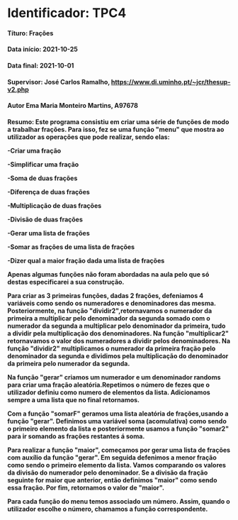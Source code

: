# **Identificador**: TPC4

#### **Títuro:** Frações

#### **Data início:** 2021-10-25

#### **Data final:** 2021-10-01

#### **Supervisor:** José Carlos Ramalho, https://www.di.uminho.pt/~jcr/thesup-v2.php

#### **Autor** Ema Maria Monteiro Martins, A97678

#### </p> **Resumo:** Este programa consistiu em criar uma série de funções de modo a trabalhar frações. Para isso, fez se uma função "menu" que mostra ao utilizador as operações que pode realizar, sendo elas:</p><p>-Criar uma fração</p><p>-Simplificar uma fração</p><p>-Soma de duas frações</p><p>-Diferença de duas frações</p><p>-Multiplicação de duas frações</p><p>-Divisão de duas frações</p><p>-Gerar uma lista de frações</p><p>-Somar as frações de uma lista de frações</p><p>-Dizer qual a maior fração dada uma lista de frações<p/><p>Apenas algumas funções não foram abordadas na aula pelo que só destas especificarei a sua construção.</p><p>Para criar as 3 primeiras funções, dadas 2 frações, defeniamos 4 variáveis como sendo os numeradores e denominadores das mesma. Posteriormente, na função "dividir2",retornavamos o numerador da primeira a multiplicar pelo denominador da segunda somado com o numerador da segunda a multiplicar pelo denominador da primeira, tudo a dividir pela multiplicação dos denominadores. Na função "multiplicar2" retornavamos o valor dos numeradores a dividir pelos denominadores. Na função "dividir2" multiplicamos o numerador da primeira fração pelo denominador da segunda e dividimos pela multiplicação do denominador da primeira pelo numerador da segunda.</p><p> Na função "gerar" criamos um numerador e um denominador randoms para criar uma fração aleatória.Repetimos o número de fezes que o utilizador definiu como numero de elementos da lista. Adicionamos sempre a uma lista que no final retornamos.</p><p> Com a função "somarF" geramos uma lista aleatória de frações,usando a função "gerar". Definimos uma variável soma (acomulativa) como sendo o primeiro elemento da lista e posteriormente usamos a função "somar2" para ir somando as frações restantes á soma.</p><p>Para realizar a função "maior", começamos por gerar uma lista de frações com auxílio da função "gerar". Em seguida defenimos a menor fração como sendo o primeiro elemento da lista. Vamos comparando os valores da divisão do numerador pelo denominador. Se a divisão da fração seguinte for maior que anterior, então definimos "maior" como sendo essa fração. Por fim, retornamos o valor de "maior".</p><p>Para cada função do menu temos associado um número. Assim, quando o utilizador escolhe o número, chamamos a função correspondente.


```python

```
